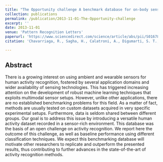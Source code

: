 ```yaml
---
title: "The Opportunity challenge A benchmark database for on-body sensor-based activity recognition"
collection: publications
permalink: /publication/2013-11-01-The-Opportunity-challenge
excerpt: ''
date: 2013-11-01
venue: 'Pattern Recognition Letters'
paperurl: 'https://www.sciencedirect.com/science/article/abs/pii/S0167865512004205'
citation: 'Chavarriaga, R., Sagha, H., Calatroni, A., Digumarti, S. T., Tröster, G., Millán, J. D. R., & Roggen, D. (2013). &quot;The Opportunity challenge: A benchmark database for on-body sensor-based activity recognition.&quot; <i>Pattern Recognition Letters</i>, 34(15), 2033-2042.'

---
```

## Abstract
There is a growing interest on using ambient and wearable sensors for human activity recognition, fostered by several application domains and wider availability of sensing technologies. This has triggered increasing attention on the development of robust machine learning techniques that exploits multimodal sensor setups. However, unlike other applications, there are no established benchmarking problems for this field. As a matter of fact, methods are usually tested on custom datasets acquired in very specific experimental setups. Furthermore, data is seldom shared between different groups. Our goal is to address this issue by introducing a versatile human activity dataset recorded in a sensor-rich environment. This database was the basis of an open challenge on activity recognition. We report here the outcome of this challenge, as well as baseline performance using different classification techniques. We expect this benchmarking database will motivate other researchers to replicate and outperform the presented results, thus contributing to further advances in the state-of-the-art of activity recognition methods.